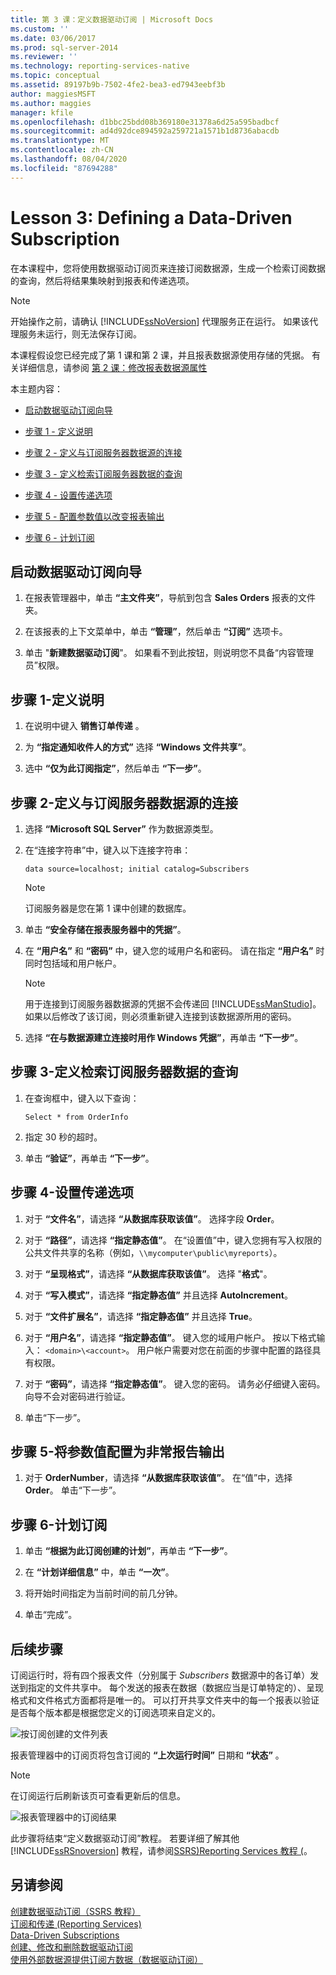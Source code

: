```yaml
---
title: 第 3 课：定义数据驱动订阅 | Microsoft Docs
ms.custom: ''
ms.date: 03/06/2017
ms.prod: sql-server-2014
ms.reviewer: ''
ms.technology: reporting-services-native
ms.topic: conceptual
ms.assetid: 89197b9b-7502-4fe2-bea3-ed7943eebf3b
author: maggiesMSFT
ms.author: maggies
manager: kfile
ms.openlocfilehash: d1bbc25bdd08b369180e31378a6d25a595badbcf
ms.sourcegitcommit: ad4d92dce894592a259721a1571b1d8736abacdb
ms.translationtype: MT
ms.contentlocale: zh-CN
ms.lasthandoff: 08/04/2020
ms.locfileid: "87694288"
---
```

# <a name="lesson-3-defining-a-data-driven-subscription"></a>Lesson 3: Defining a Data-Driven Subscription
  在本课程中，您将使用数据驱动订阅页来连接订阅数据源，生成一个检索订阅数据的查询，然后将结果集映射到报表和传递选项。  
  
> [!NOTE]  
>  开始操作之前，请确认 [!INCLUDE[ssNoVersion](../includes/ssnoversion-md.md)] 代理服务正在运行。 如果该代理服务未运行，则无法保存订阅。  
  
 本课程假设您已经完成了第 1 课和第 2 课，并且报表数据源使用存储的凭据。  有关详细信息，请参阅 [第 2 课：修改报表数据源属性](../reporting-services/lesson-2-modifying-the-report-data-source-properties.md)  
  
 本主题内容：  
  
-   [启动数据驱动订阅向导](#bkmk_startwizard)  
  
-   [步骤 1 - 定义说明](#bkmk_definesubscription)  
  
-   [步骤 2 - 定义与订阅服务器数据源的连接](#bkmk_defineconnectiontosubscriber)  
  
-   [步骤 3 - 定义检索订阅服务器数据的查询](#bkmk_definequery)  
  
-   [步骤 4 - 设置传递选项](#bkmk_set_deliveryoptions)  
  
-   [步骤 5 - 配置参数值以改变报表输出](#bkmk_configure_parameter)  
  
-   [步骤 6 - 计划订阅](#bkmk_schedule_subscription)  
  
##  <a name="start-the-data-driven-subscription-wizard"></a><a name="bkmk_startwizard"></a>启动数据驱动订阅向导  
  
1.  在报表管理器中，单击 **“主文件夹”**，导航到包含 **Sales Orders** 报表的文件夹。  
  
2.  在该报表的上下文菜单中，单击 **“管理”**，然后单击 **“订阅”** 选项卡。  
  
3.  单击 "**新建数据驱动订阅**"。 如果看不到此按钮，则说明您不具备“内容管理员”权限。  
  
##  <a name="step-1---define-a-description"></a><a name="bkmk_definesubscription"></a>步骤 1-定义说明  
  
1.  在说明中键入 **销售订单传递** 。  
  
2.  为 **“指定通知收件人的方式”** 选择 **“Windows 文件共享”**。  
  
3.  选中 **“仅为此订阅指定”**，然后单击 **“下一步”**。  
  
##  <a name="step-2---define-a-connection-to-the-subscriber-data-source"></a><a name="bkmk_defineconnectiontosubscriber"></a>步骤 2-定义与订阅服务器数据源的连接  
  
1.  选择 **“Microsoft SQL Server”** 作为数据源类型。  
  
2.  在“连接字符串”中，键入以下连接字符串：  
  
    ```  
    data source=localhost; initial catalog=Subscribers  
    ```  
  
    > [!NOTE]  
    >   订阅服务器是您在第 1 课中创建的数据库。  
  
3.  单击 **“安全存储在报表服务器中的凭据”**。  
  
4.  在 **“用户名”** 和 **“密码”** 中，键入您的域用户名和密码。 请在指定 **“用户名”** 时同时包括域和用户帐户。  
  
    > [!NOTE]  
    >  用于连接到订阅服务器数据源的凭据不会传递回 [!INCLUDE[ssManStudio](../includes/ssmanstudio-md.md)]。 如果以后修改了该订阅，则必须重新键入连接到该数据源所用的密码。  
  
5.  选择 **“在与数据源建立连接时用作 Windows 凭据”**，再单击 **“下一步”**。  
  
##  <a name="step-3---define-a-query-to-retrieve-subscriber-data"></a><a name="bkmk_definequery"></a>步骤 3-定义检索订阅服务器数据的查询  
  
1.  在查询框中，键入以下查询：  
  
    ```  
    Select * from OrderInfo  
    ```  
  
2.  指定 30 秒的超时。  
  
3.  单击 **“验证”**，再单击 **“下一步”**。  
  
##  <a name="step-4---set-delivery-options"></a><a name="bkmk_set_deliveryoptions"></a>步骤 4-设置传递选项  
  
1.  对于 **“文件名”**，请选择 **“从数据库获取该值”**。 选择字段 **Order**。  
  
2.  对于 **“路径”**，请选择 **“指定静态值”**。 在“设置值”中，键入您拥有写入权限的公共文件共享的名称（例如，`\\mycomputer\public\myreports`）。  
  
3.  对于 **“呈现格式”**，请选择 **“从数据库获取该值”**。 选择 "**格式**"。  
  
4.  对于 **“写入模式”**，请选择 **“指定静态值”** 并且选择 **AutoIncrement**。  
  
5.  对于 **“文件扩展名”**，请选择 **“指定静态值”** 并且选择 **True**。  
  
6.  对于 **“用户名”**，请选择 **“指定静态值”**。 键入您的域用户帐户。 按以下格式输入： `<domain>\<account>`。 用户帐户需要对您在前面的步骤中配置的路径具有权限。  
  
7.  对于 **“密码”**，请选择 **“指定静态值”**。 键入您的密码。 请务必仔细键入密码。 向导不会对密码进行验证。  
  
8.  单击“下一步”。  
  
##  <a name="step-5---configure-a-parameter-value-to-very-report-output"></a><a name="bkmk_configure_parameter"></a>步骤 5-将参数值配置为非常报告输出  
  
1.  对于 **OrderNumber**，请选择 **“从数据库获取该值”**。 在“值”中，选择 **Order**。 单击“下一步”。  
  
##  <a name="step-6---to-schedule-a-subscription"></a><a name="bkmk_schedule_subscription"></a>步骤 6-计划订阅  
  
1.  单击 **“根据为此订阅创建的计划”**，再单击 **“下一步”**。  
  
2.  在 **“计划详细信息”** 中，单击 **“一次”**。  
  
3.  将开始时间指定为当前时间的前几分钟。  
  
4.  单击“完成”。  
  
## <a name="next-steps"></a>后续步骤  
 订阅运行时，将有四个报表文件（分别属于 *Subscribers* 数据源中的各订单）发送到指定的文件共享中。 每个发送的报表在数据（数据应当是订单特定的）、呈现格式和文件格式方面都将是唯一的。 可以打开共享文件夹中的每一个报表以验证是否每个版本都是根据您定义的订阅选项来自定义的。  
  
 ![按订阅创建的文件列表](../../2014/tutorials/media/ssrs-tutorial-datadriven-subscription-filelist.gif "按订阅创建的文件列表")  
  
 报表管理器中的订阅页将包含订阅的 **“上次运行时间”** 日期和 **“状态”** 。  
  
> [!NOTE]  
>  在订阅运行后刷新该页可查看更新后的信息。  
  
 ![报表管理器中的订阅结果](../../2014/tutorials/media/ssrs-tutorial-datadriven-subscription-status-reportmanager.gif "报表管理器中的订阅结果")  
  
 此步骤将结束“定义数据驱动订阅”教程。 若要详细了解其他 [!INCLUDE[ssRSnoversion](../includes/ssrsnoversion-md.md)] 教程，请参阅[SSRS&#41;Reporting Services 教程 &#40;](../reporting-services/reporting-services-tutorials-ssrs.md)。  
  
## <a name="see-also"></a>另请参阅  
 [创建数据驱动订阅（SSRS 教程）](../reporting-services/create-a-data-driven-subscription-ssrs-tutorial.md)   
 [订阅和传递 (Reporting Services)](subscriptions/subscriptions-and-delivery-reporting-services.md)   
 [Data-Driven Subscriptions](subscriptions/data-driven-subscriptions.md)   
 [创建、修改和删除数据驱动订阅](subscriptions/create-modify-and-delete-data-driven-subscriptions.md)   
 [使用外部数据源提供订阅方数据（数据驱动订阅）](subscriptions/use-an-external-data-source-for-subscriber-data-data-driven-subscription.md)  
  
  
